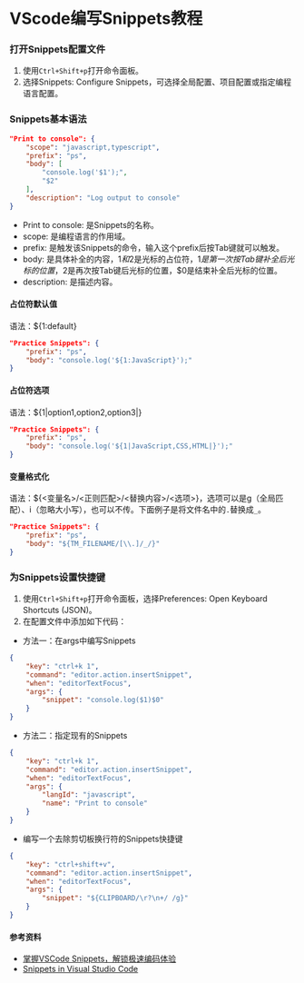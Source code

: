 # VScode编写Snippets教程

### 打开Snippets配置文件

1. 使用`Ctrl+Shift+p`打开命令面板。
2. 选择Snippets: Configure Snippets，可选择全局配置、项目配置或指定编程语言配置。

### Snippets基本语法

```json
"Print to console": {
    "scope": "javascript,typescript",
    "prefix": "ps",
    "body": [
        "console.log('$1');",
        "$2"
    ],
    "description": "Log output to console"
}
```

- Print to console: 是Snippets的名称。
- scope: 是编程语言的作用域。
- prefix: 是触发该Snippets的命令，输入这个prefix后按Tab键就可以触发。
- body: 是具体补全的内容，$1和$2是光标的占位符，$1是第一次按Tab键补全后光标的位置，$2是再次按Tab键后光标的位置，$0是结束补全后光标的位置。
- description: 是描述内容。

#### 占位符默认值

语法：${1:default}

```json
"Practice Snippets": {
    "prefix": "ps",
    "body": "console.log('${1:JavaScript}');"
}
```

#### 占位符选项

语法：${1|option1,option2,option3|}

```json
"Practice Snippets": {
    "prefix": "ps",
    "body": "console.log('${1|JavaScript,CSS,HTML|}');"
}
```

#### 变量格式化

语法：${<变量名>/<正则匹配>/<替换内容>/<选项>}，选项可以是g（全局匹配）、i（忽略大小写），也可以不传。下面例子是将文件名中的`.`替换成`_`。

```json
"Practice Snippets": {
    "prefix": "ps",
    "body": "${TM_FILENAME/[\\.]/_/}"
}
```

### 为Snippets设置快捷键

1. 使用`Ctrl+Shift+p`打开命令面板，选择Preferences: Open Keyboard Shortcuts (JSON)。
2. 在配置文件中添加如下代码：

- 方法一：在args中编写Snippets

```json
{
    "key": "ctrl+k 1",
    "command": "editor.action.insertSnippet",
    "when": "editorTextFocus",
    "args": {
        "snippet": "console.log($1)$0"
    }
}
```

- 方法二：指定现有的Snippets

```json
{
    "key": "ctrl+k 1",
    "command": "editor.action.insertSnippet",
    "when": "editorTextFocus",
    "args": {
        "langId": "javascript",
        "name": "Print to console"
    }
}
```

- 编写一个去除剪切板换行符的Snippets快捷键

```json
{
    "key": "ctrl+shift+v",
    "command": "editor.action.insertSnippet",
    "when": "editorTextFocus",
    "args": {
        "snippet": "${CLIPBOARD/\r?\n+/ /g}"
    }
}
```

#### 参考资料

- [掌握VSCode Snippets，解锁极速编码体验](https://zhuanlan.zhihu.com/p/25568298206)
- [Snippets in Visual Studio Code](https://code.visualstudio.com/docs/editing/userdefinedsnippets)